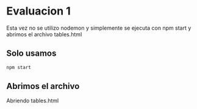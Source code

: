 # Evaluacion 1

Esta vez no se utilizo nodemon y simplemente se ejecuta con npm start y abrimos el archivo tables.html

## Solo usamos
```bash
npm start
```

## Abrimos el archivo
Abriendo tables.html

